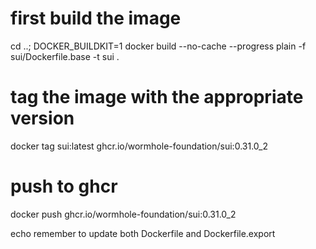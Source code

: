 # first build the image

cd ..; DOCKER_BUILDKIT=1 docker build --no-cache --progress plain -f sui/Dockerfile.base -t sui .

# tag the image with the appropriate version

docker tag sui:latest ghcr.io/wormhole-foundation/sui:0.31.0_2

# push to ghcr

docker push ghcr.io/wormhole-foundation/sui:0.31.0_2

echo remember to update both Dockerfile and Dockerfile.export
